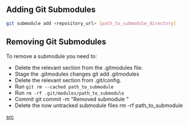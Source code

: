 ## Adding Git Submodules

```bash
git submodule add <repository_url> [path_to_submodule_directory]
```

## Removing Git Submodules
To remove a submodule you need to:

- Delete the relevant section from the .gitmodules file.
- Stage the .gitmodules changes git add .gitmodules
- Delete the relevant section from .git/config.
- Run `git rm --cached path_to_submodule`
- Run `rm -rf .git/modules/path_to_submodule`
- Commit git commit -m "Removed submodule "
- Delete the now untracked submodule files rm -rf path_to_submodule

[src](https://gist.github.com/myusuf3/7f645819ded92bda6677)